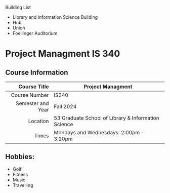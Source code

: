 Building List
* Library and Information Science Building
* Hub
* Union
* Foellinger Auditorium

# **Project Managment IS 340**

## Course Information

| Course Title | Project Managment |
|------:|---------|
| Course Number| IS340 |
| Semester and Year | Fall 2024 |
| Location | 53 Graduate School of Library & Information Science |
| Times | Mondays and Wednesdays: 2:00pm - 3:20pm |

## Hobbies:
* Golf
* Fitness
* Music
* Travelling